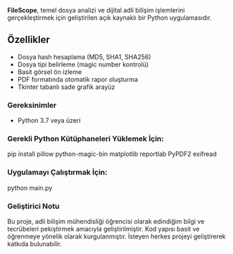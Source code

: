 
**FileScope**, temel dosya analizi ve dijital adli bilişim işlemlerini gerçekleştirmek için geliştirilen açık kaynaklı bir Python uygulamasıdır.  

## Özellikler

- Dosya hash hesaplama (MD5, SHA1, SHA256)
- Dosya tipi belirleme (magic number kontrolü)
- Basit görsel ön izleme
- PDF formatında otomatik rapor oluşturma
- Tkinter tabanlı sade grafik arayüz


### Gereksinimler

- Python 3.7 veya üzeri

### Gerekli Python Kütüphaneleri Yüklemek İçin:

pip install pillow python-magic-bin matplotlib reportlab PyPDF2 exifread


### Uygulamayı Çalıştırmak İçin:
python main.py


### Geliştirici Notu
Bu proje, adli bilişim mühendisliği öğrencisi olarak edindiğim bilgi ve tecrübeleri pekiştirmek amacıyla geliştirilmiştir.
Kod yapısı basit ve öğrenmeye yönelik olarak kurgulanmıştır.
İsteyen herkes projeyi geliştirerek katkıda bulunabilir.

